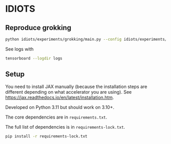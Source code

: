 # IDIOTS

## Reproduce grokking

```bash
python idiots/experiments/grokking/main.py --config idiots/experiments/grokking/config.py
```

See logs with
```bash
tensorboard --logdir logs
```

## Setup

You need to install JAX manually (because the installation steps are different depending on what accelerator you are using). See https://jax.readthedocs.io/en/latest/installation.htm.

Developed on Python 3.11 but should work on 3.10+.

The core dependencies are in `requirements.txt`.

The full list of dependencies is in `requirements-lock.txt`.

```bash
pip install -r requirements-lock.txt
```
